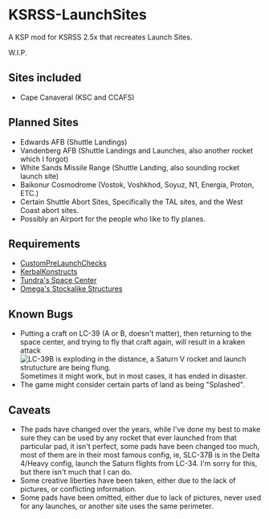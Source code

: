 # KSRSS-LaunchSites
A KSP mod for KSRSS 2.5x that recreates Launch Sites.

W.I.P.

## Sites included
- Cape Canaveral (KSC and CCAFS)

## Planned Sites
- Edwards AFB (Shuttle Landings)
- Vandenberg AFB (Shuttle Landings and Launches, also another rocket which I forgot)
- White Sands Missile Range (Shuttle Landing, also sounding rocket launch site)
- Baikonur Cosmodrome (Vostok, Voshkhod, Soyuz, N1, Energia, Proton, ETC.)
- Certain Shuttle Abort Sites, Specifically the TAL sites, and the West Coast abort sites.
- Possibly an Airport for the people who like to fly planes.

## Requirements
- [CustomPreLaunchChecks](https://github.com/KSP-RO/CustomPreLaunchChecks/releases/tag/1.8.1.1)
- [KerbalKonstructs](https://github.com/KSP-RO/Kerbal-Konstructs/releases/tag/v1.8.3.0)
- [Tundra's Space Center](https://spacedock.info/mod/1831/Tundra's%20Space%20Center)
- [Omega's Stockalike Structures](https://spacedock.info/mod/2061/Omega%27s%20Stockalike%20Structures:%20No%20Textures%20Required)

## Known Bugs
- Putting a craft on LC-39 (A or B, doesn't matter), then returning to the space center, and trying to fly that craft again, will result in a kraken attack ![LC-39B is exploding in the distance, a Saturn V rocket and launch strutucture are being flung.](https://cdn.discordapp.com/attachments/800087102338891776/898573521347821618/unknown.png) Sometimes it might work, but in most cases, it has ended in disaster.
- The game might consider certain parts of land as being "Splashed".

## Caveats
- The pads have changed over the years, while I've done my best to make sure they can be used by any rocket that ever launched from that particular pad, it isn't perfect, some pads have been changed too much, most of them are in their most famous config, ie, SLC-37B is in the Delta 4/Heavy config, launch the Saturn flights from LC-34. I'm sorry for this, but there isn't much that I can do.
- Some creative liberties have been taken, either due to the lack of pictures, or conflicting information.
- Some pads have been omitted, either due to lack of pictures, never used for any launches, or another site uses the same perimeter.